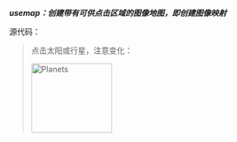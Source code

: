 ***usemap：创建带有可供点击区域的图像地图，即创建图像映射***

源代码：

> 
> <html>
> <head>
> <meta charset="utf-8">
> <title>众里寻他千百度(Baidu.com)</title>
> </head>
> <body>
> <p>点击太阳或行星，注意变化：</p>
> <img src="planets.gif" width="145" height="126" alt="Planets" usemap="#planetmap">
> <map name="planetmap">
> 	<area shape="rec" coords="0,0,82,126" alt="sun" href="sun.htm">
> 	<area shape="circle" coords="90,58,3" alt="Mercury" href="mercur.htm">
> 	<area shape="circle" coords="124,58,8" alt="Venus" href="venus.htm">
> </body>
> </html>
>
> <map name="planetmap">
> 	<area shape="rec" coords="0,0,82,126" alt="sun" href="sun.htm">
> 	<area shape="circle" coords="90,58,3" alt="Mercury" href="mercur.htm">
> 	<area shape="circle" coords="124,58,8" alt="Venus" href="venus.htm">
> </map>
> 